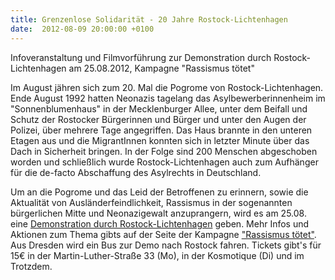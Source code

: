 ```yaml
---
title: Grenzenlose Solidarität - 20 Jahre Rostock-Lichtenhagen
date:  2012-08-09 20:00:00 +0100
---
```


Infoveranstaltung und Filmvorführung zur Demonstration durch
Rostock-Lichtenhagen am 25.08.2012, Kampagne "Rassismus tötet"



Im August jähren sich zum 20. Mal die Pogrome von
Rostock-Lichtenhagen. Ende August 1992 hatten Neonazis tagelang das
Asylbewerberinnenheim im "Sonnenblumenhaus" in der Mecklenburger Allee,
unter dem Beifall und Schutz der Rostocker Bürgerinnen und Bürger und
unter den Augen der Polizei, über mehrere Tage angegriffen. Das Haus
brannte in den unteren Etagen aus und die MigrantInnen konnten sich in
letzter Minute über das Dach in Sicherheit bringen. In der Folge sind 200
Menschen abgeschoben worden und schließlich wurde Rostock-Lichtenhagen
auch zum Aufhänger für die de-facto Abschaffung des Asylrechts in
Deutschland.


Um an die Pogrome und das Leid der Betroffenen zu erinnern, sowie die
Aktualität von Ausländerfeindlichkeit, Rassismus in der sogenannten
bürgerlichen Mitte und Neonazigewalt anzuprangern, wird es am 25.08. eine
<a href="http://lichtenhagen.blogsport.de">Demonstration durch
Rostock-Lichtenhagen</a> geben. Mehr Infos und Aktionen zum Thema gibts
auf der Seite der Kampagne <a href="http://rassismus-toetet.de/">"Rassismus tötet"</a>. Aus Dresden wird
ein Bus zur Demo nach Rostock fahren. Tickets gibt's für 15€ in der
Martin-Luther-Straße 33 (Mo), in der Kosmotique (Di) und im Trotzdem.


